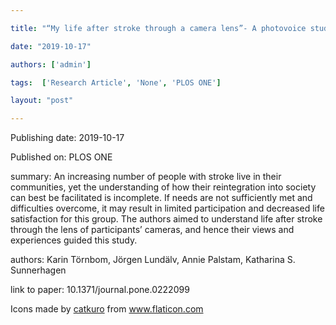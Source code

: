 ---
title: "“My life after stroke through a camera lens”- A photovoice study on participation in Sweden"
date: "2019-10-17"
authors: ['admin']
tags:  ['Research Article', 'None', 'PLOS ONE']
layout: "post"
---
Publishing date: 2019-10-17

Published on: PLOS ONE

summary: An increasing number of people with stroke live in their communities, yet the understanding of how their reintegration into society can best be facilitated is incomplete. If needs are not sufficiently met and difficulties overcome, it may result in limited participation and decreased life satisfaction for this group. The authors aimed to understand life after stroke through the lens of participants’ cameras, and hence their views and experiences guided this study.

authors: Karin Törnbom, Jörgen Lundälv, Annie Palstam, Katharina S. Sunnerhagen

link to paper: 10.1371/journal.pone.0222099

Icons made by <a href="https://www.flaticon.com/free-icon/bookshelves_3576884" title="catkuro">catkuro</a> from <a href="https://www.flaticon.com/" title="Flaticon"> www.flaticon.com</a>